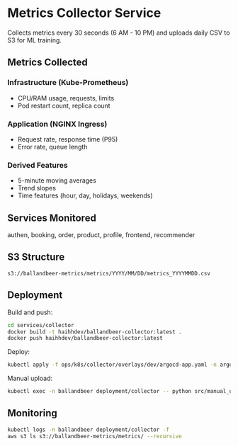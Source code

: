 # Metrics Collector Service

Collects metrics every 30 seconds (6 AM - 10 PM) and uploads daily CSV to S3 for ML training.

## Metrics Collected

### Infrastructure (Kube-Prometheus)
- CPU/RAM usage, requests, limits
- Pod restart count, replica count

### Application (NGINX Ingress)
- Request rate, response time (P95)
- Error rate, queue length

### Derived Features
- 5-minute moving averages
- Trend slopes
- Time features (hour, day, holidays, weekends)

## Services Monitored

authen, booking, order, product, profile, frontend, recommender

## S3 Structure

```
s3://ballandbeer-metrics/metrics/YYYY/MM/DD/metrics_YYYYMMDD.csv
```

## Deployment

Build and push:
```bash
cd services/collector
docker build -t haihhdev/ballandbeer-collector:latest .
docker push haihhdev/ballandbeer-collector:latest
```

Deploy:
```bash
kubectl apply -f ops/k8s/collector/overlays/dev/argocd-app.yaml -n argocd
```

Manual upload:
```bash
kubectl exec -n ballandbeer deployment/collector -- python src/manual_upload.py
```

## Monitoring

```bash
kubectl logs -n ballandbeer deployment/collector -f
aws s3 ls s3://ballandbeer-metrics/metrics/ --recursive
```

